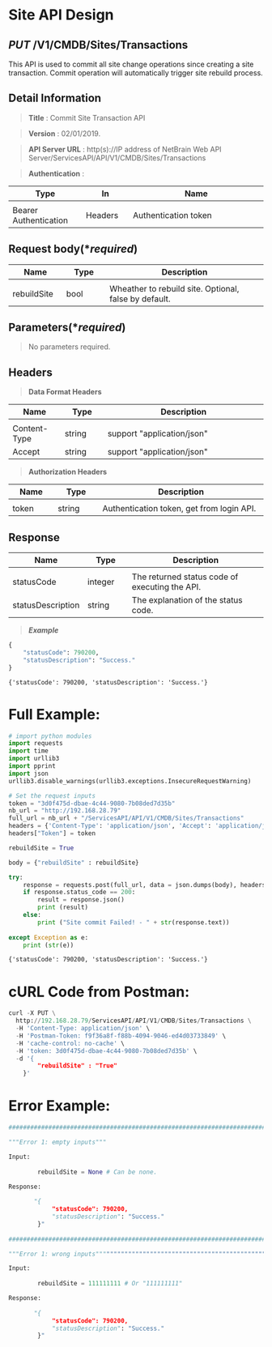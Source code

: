 
# Site API Design

## ***PUT*** /V1/CMDB/Sites/Transactions
This API  is used to commit all site change operations since creating a site transaction. Commit operation will automatically trigger site rebuild process.

## Detail Information

> **Title** : Commit Site Transaction API<br>

> **Version** : 02/01/2019.

> **API Server URL** : http(s)://IP address of NetBrain Web API Server/ServicesAPI/API/V1/CMDB/Sites/Transactions

> **Authentication** : 

|**Type**|**In**|**Name**|
|------|------|------|
|<img width=100/>|<img width=100/>|<img width=500/>|
|Bearer Authentication| Headers | Authentication token | 

## Request body(****required***)

|**Name**|**Type**|**Description**|
|------|------|------|
|<img width=100/>|<img width=100/>|<img width=500/>|
|rebuildSite | bool  | Wheather to rebuild site. Optional, false by default.  |

## Parameters(****required***)

>No parameters required.

## Headers

> **Data Format Headers**

|**Name**|**Type**|**Description**|
|------|------|------|
|<img width=100/>|<img width=100/>|<img width=500/>|
| Content-Type | string  | support "application/json" |
| Accept | string  | support "application/json" |

> **Authorization Headers**

|**Name**|**Type**|**Description**|
|------|------|------|
|<img width=100/>|<img width=100/>|<img width=500/>|
| token | string  | Authentication token, get from login API. |

## Response

|**Name**|**Type**|**Description**|
|------|------|------|
|<img width=100/>|<img width=100/>|<img width=500/>|
|statusCode| integer | The returned status code of executing the API.  |
|statusDescription| string | The explanation of the status code.  |

> ***Example***



```python
{
    "statusCode": 790200,
    "statusDescription": "Success."
}
```




    {'statusCode': 790200, 'statusDescription': 'Success.'}



# Full Example:


```python
# import python modules 
import requests
import time
import urllib3
import pprint
import json
urllib3.disable_warnings(urllib3.exceptions.InsecureRequestWarning)

# Set the request inputs
token = "3d0f475d-dbae-4c44-9080-7b08ded7d35b"
nb_url = "http://192.168.28.79"
full_url = nb_url + "/ServicesAPI/API/V1/CMDB/Sites/Transactions"
headers = {'Content-Type': 'application/json', 'Accept': 'application/json'}
headers["Token"] = token

rebuildSite = True

body = {"rebuildSite" : rebuildSite}

try:
    response = requests.post(full_url, data = json.dumps(body), headers = headers, verify = False)
    if response.status_code == 200:
        result = response.json()
        print (result)
    else:
        print ("Site commit Failed! - " + str(response.text))
    
except Exception as e:
    print (str(e)) 
```

    {'statusCode': 790200, 'statusDescription': 'Success.'}
    

# cURL Code from Postman: 


```python
curl -X PUT \
  http://192.168.28.79/ServicesAPI/API/V1/CMDB/Sites/Transactions \
  -H 'Content-Type: application/json' \
  -H 'Postman-Token: f9f36a8f-f88b-4094-9046-ed4d03733849' \
  -H 'cache-control: no-cache' \
  -H 'token: 3d0f475d-dbae-4c44-9080-7b08ded7d35b' \
  -d '{
        "rebuildSite" : "True"
    }'
```

# Error Example:


```python
###################################################################################################################    

"""Error 1: empty inputs"""

Input:
        
        rebuildSite = None # Can be none.

Response:
    
       "{
            "statusCode": 790200,
            "statusDescription": "Success."
        }"
        
###################################################################################################################    

"""Error 1: wrong inputs"""""""""""""""""""""""""""""""""""""""""""""""""""""""""""""""""""""""""""""""""""""""""

Input:
        
        rebuildSite = 111111111 # Or "111111111" 

Response:
    
       "{
            "statusCode": 790200,
            "statusDescription": "Success."
        }"
```
